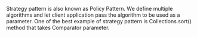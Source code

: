 Strategy pattern is also known as Policy Pattern. We define multiple algorithms and
 let client application pass the algorithm to be used as a parameter.
One of the best example of strategy pattern is Collections.sort() method that takes Comparator parameter.